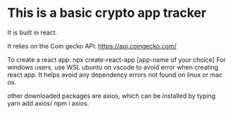 # This is a basic crypto app tracker
It is built in react.

It relies on the Coin gecko API: https://api.coingecko.com/

To create a react app: npx create-react-app [app-name of your choice]
For windows users, use WSL ubuntu on vscode to avoid error when creating react app. It helps avoid any dependency errors not found on linux or mac os.

other downloaded packages are axios, which can be installed by typing yarn add axios/ npm i axios.

